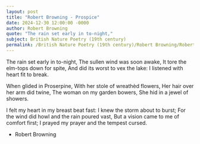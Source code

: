 ```yaml
---
layout: post
title: "Robert Browning - Prospice"
date: 2024-12-30 12:00:00 -0000
author: Robert Browning
quote: "The rain set early in to-night,"
subject: British Nature Poetry (19th century)
permalink: /British Nature Poetry (19th century)/Robert Browning/Robert Browning - Prospice
---
```


The rain set early in to-night,
   The sullen wind was soon awake,
It tore the elm-tops down for spite,
   And did its worst to vex the lake:
I listened with heart fit to break.

When glided in Proserpine,
   With her stole of wreathèd flowers,
Her hair over her arm did twine,
   The woman on my garden bowers,
   She hid in a jewel of showers.

I felt my heart in my breast beat fast:
   I knew the storm about to burst;
For the wind did howl and the rain poured vast,
   But a vision came to me of comfort first;
   I prayed my prayer and the tempest cursed.

- Robert Browning

